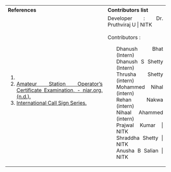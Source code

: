 <table style="text-align: justify;">
<tr style="background-color: transparent;">
  <th>References</th>
    <th>Contributors list</th>
  </tr>
  <tr style="background-color: transparent;">
  <td>
    <ol>
   <li><a href="http://www.niar.org/downloads/ham-downloads/Study-Manual.pdf>National Institute of Amateur Radio (NIAR).(1983)<br> "Amateur Radio Study Manual.</a></li>
  <li><a href="https://niar.org/downloads/Study-Manual-General-Grade-22.pdf">Amateur Station Operator’s Certificate Examination, - niar.org. (n.d.).</a></li>
    <li><a href="https://www.arrl.org/international-call-sign-series">International Call Sign Series.</a></li>
      <ol>
   </td>
    <td>Developer : Dr. Pruthviraj U | NITK</br></br>
    Contributors :
    <ul style="list-style-type: none;">
      <li>Dhanush Bhat (Intern) </li>
      <li>Dhanush S Shetty (Intern) </li>
      <li>Thrusha Shetty (intern)</li>
      <li>Mohammed Nihal (intern)</li>
      <li>Rehan Nakwa (intern)</li>
      <li>Nihaal Ahammed (intern)</li>
      <li>Prajwal Kumar | NITK</li>
      <li>Shraddha Shetty | NITK</li>
      <li>Anusha B Salian | NITK</li>
    </ul></td>
  </tr>
</table>

